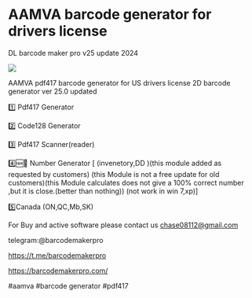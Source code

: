 # AAMVA barcode generator for drivers license


DL barcode maker pro v25
update 2024

![](https://barcodemakerpro.com/wp-content/uploads/2022/10/barcode-maker-pro-25.png)

AAMVA pdf417 barcode generator for US drivers license
2D barcode generator
ver 25.0 updated

1️⃣ Pdf417 Generator

2️⃣ Code128 Generator

3️⃣ Pdf417 Scanner(reader)

4️⃣🆕📣 Number Generator [ (invenetory,DD )(this module added as requested by customers) (this Module is not a free update for old customers)(this Module calculates does not give a 100% correct number ,but it is close.(better than nothing))
(not work in win 7,xp)]

5️⃣Canada (ON,QC,Mb,SK)

For Buy and active software please contact us
chase08112@gmail.com

telegram:@barcodemakerpro

https://t.me/barcodemakerpro

https://barcodemakerpro.com/

 

#aamva #barcode generator #pdf417
